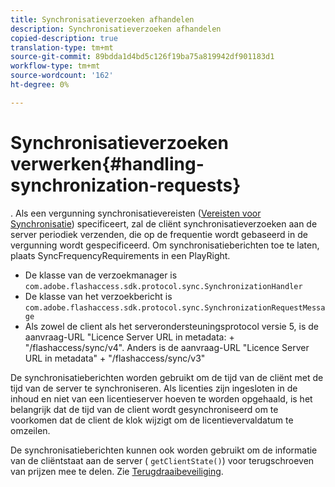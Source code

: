 ```yaml
---
title: Synchronisatieverzoeken afhandelen
description: Synchronisatieverzoeken afhandelen
copied-description: true
translation-type: tm+mt
source-git-commit: 89bdda1d4bd5c126f19ba75a819942df901183d1
workflow-type: tm+mt
source-wordcount: '162'
ht-degree: 0%

---
```



# Synchronisatieverzoeken verwerken{#handling-synchronization-requests}

. Als een vergunning synchronisatievereisten ([Vereisten voor Synchronisatie](../../aaxs-protecting-content/content-introduction/content-usage-rules/content-time-based-rules/content-time-based-rules-defining.md#requirements-for-synchronization)) specificeert, zal de cliënt synchronisatieverzoeken aan de server periodiek verzenden, die op de frequentie wordt gebaseerd in de vergunning wordt gespecificeerd. Om synchronisatieberichten toe te laten, plaats SyncFrequencyRequirements in een PlayRight.

* De klasse van de verzoekmanager is `com.adobe.flashaccess.sdk.protocol.sync.SynchronizationHandler`
* De klasse van het verzoekbericht is `com.adobe.flashaccess.sdk.protocol.sync.SynchronizationRequestMessage`
* Als zowel de client als het serverondersteuningsprotocol versie 5, is de aanvraag-URL &quot;Licence Server URL in metadata: + &quot;/flashaccess/sync/v4&quot;. Anders is de aanvraag-URL &quot;Licence Server URL in metadata&quot; + &quot;/flashaccess/sync/v3&quot;

De synchronisatieberichten worden gebruikt om de tijd van de cliënt met de tijd van de server te synchroniseren. Als licenties zijn ingesloten in de inhoud en niet van een licentieserver hoeven te worden opgehaald, is het belangrijk dat de tijd van de client wordt gesynchroniseerd om te voorkomen dat de client de klok wijzigt om de licentievervaldatum te omzeilen.

De synchronisatieberichten kunnen ook worden gebruikt om de informatie van de cliëntstaat aan de server ( `getClientState()`) voor terugschroeven van prijzen mee te delen. Zie [Terugdraaibeveiliging](../../aaxs-protecting-content/content-implementing-the-license-server/content-processing-aaxs-requests/content-rollback-detection.md).